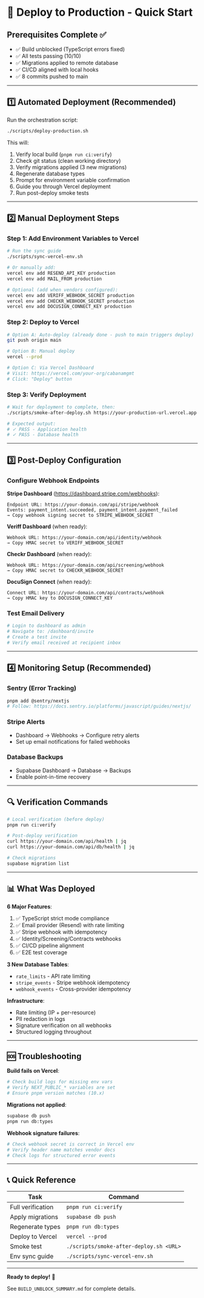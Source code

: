 # 🚀 Deploy to Production - Quick Start

## Prerequisites Complete ✅

- ✅ Build unblocked (TypeScript errors fixed)
- ✅ All tests passing (10/10)
- ✅ Migrations applied to remote database
- ✅ CI/CD aligned with local hooks
- ✅ 8 commits pushed to main

---

## 1️⃣ Automated Deployment (Recommended)

Run the orchestration script:

```bash
./scripts/deploy-production.sh
```

This will:
1. Verify local build (`pnpm run ci:verify`)
2. Check git status (clean working directory)
3. Verify migrations applied (3 new migrations)
4. Regenerate database types
5. Prompt for environment variable confirmation
6. Guide you through Vercel deployment
7. Run post-deploy smoke tests

---

## 2️⃣ Manual Deployment Steps

### Step 1: Add Environment Variables to Vercel

```bash
# Run the sync guide
./scripts/sync-vercel-env.sh

# Or manually add:
vercel env add RESEND_API_KEY production
vercel env add MAIL_FROM production

# Optional (add when vendors configured):
vercel env add VERIFF_WEBHOOK_SECRET production
vercel env add CHECKR_WEBHOOK_SECRET production
vercel env add DOCUSIGN_CONNECT_KEY production
```

### Step 2: Deploy to Vercel

```bash
# Option A: Auto-deploy (already done - push to main triggers deploy)
git push origin main

# Option B: Manual deploy
vercel --prod

# Option C: Via Vercel Dashboard
# Visit: https://vercel.com/your-org/cabanamgmt
# Click: "Deploy" button
```

### Step 3: Verify Deployment

```bash
# Wait for deployment to complete, then:
./scripts/smoke-after-deploy.sh https://your-production-url.vercel.app

# Expected output:
# ✓ PASS - Application health
# ✓ PASS - Database health
```

---

## 3️⃣ Post-Deploy Configuration

### Configure Webhook Endpoints

**Stripe Dashboard** (https://dashboard.stripe.com/webhooks):
```
Endpoint URL: https://your-domain.com/api/stripe/webhook
Events: payment_intent.succeeded, payment_intent.payment_failed
→ Copy webhook signing secret to STRIPE_WEBHOOK_SECRET
```

**Veriff Dashboard** (when ready):
```
Webhook URL: https://your-domain.com/api/identity/webhook
→ Copy HMAC secret to VERIFF_WEBHOOK_SECRET
```

**Checkr Dashboard** (when ready):
```
Webhook URL: https://your-domain.com/api/screening/webhook
→ Copy HMAC secret to CHECKR_WEBHOOK_SECRET
```

**DocuSign Connect** (when ready):
```
Connect URL: https://your-domain.com/api/contracts/webhook
→ Copy HMAC key to DOCUSIGN_CONNECT_KEY
```

### Test Email Delivery

```bash
# Login to dashboard as admin
# Navigate to: /dashboard/invite
# Create a test invite
# Verify email received at recipient inbox
```

---

## 4️⃣ Monitoring Setup (Recommended)

### Sentry (Error Tracking)
```bash
pnpm add @sentry/nextjs
# Follow: https://docs.sentry.io/platforms/javascript/guides/nextjs/
```

### Stripe Alerts
- Dashboard → Webhooks → Configure retry alerts
- Set up email notifications for failed webhooks

### Database Backups
- Supabase Dashboard → Database → Backups
- Enable point-in-time recovery

---

## 🔍 Verification Commands

```bash
# Local verification (before deploy)
pnpm run ci:verify

# Post-deploy verification
curl https://your-domain.com/api/health | jq
curl https://your-domain.com/api/db/health | jq

# Check migrations
supabase migration list
```

---

## 📊 What Was Deployed

**6 Major Features**:
1. ✅ TypeScript strict mode compliance
2. ✅ Email provider (Resend) with rate limiting
3. ✅ Stripe webhook with idempotency
4. ✅ Identity/Screening/Contracts webhooks
5. ✅ CI/CD pipeline alignment
6. ✅ E2E test coverage

**3 New Database Tables**:
- `rate_limits` - API rate limiting
- `stripe_events` - Stripe webhook idempotency
- `webhook_events` - Cross-provider idempotency

**Infrastructure**:
- Rate limiting (IP + per-resource)
- PII redaction in logs
- Signature verification on all webhooks
- Structured logging throughout

---

## 🆘 Troubleshooting

**Build fails on Vercel**:
```bash
# Check build logs for missing env vars
# Verify NEXT_PUBLIC_* variables are set
# Ensure pnpm version matches (10.x)
```

**Migrations not applied**:
```bash
supabase db push
pnpm run db:types
```

**Webhook signature failures**:
```bash
# Check webhook secret is correct in Vercel env
# Verify header name matches vendor docs
# Check logs for structured error events
```

---

## 📞 Quick Reference

| Task | Command |
|------|---------|
| Full verification | `pnpm run ci:verify` |
| Apply migrations | `supabase db push` |
| Regenerate types | `pnpm run db:types` |
| Deploy to Vercel | `vercel --prod` |
| Smoke test | `./scripts/smoke-after-deploy.sh <URL>` |
| Env sync guide | `./scripts/sync-vercel-env.sh` |

---

**Ready to deploy!** 🎉

See `BUILD_UNBLOCK_SUMMARY.md` for complete details.

